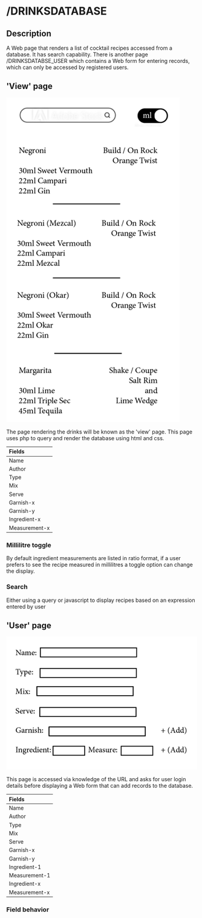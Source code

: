 # /DRINKSDATABASE

## Description
A Web page that renders a list of cocktail recipes accessed from a database. It has search capability. There is another page /DRINKSDATABSE_USER which contains a Web form for entering records, which can only be accessed by registered users.

## 'View' page

![View page](pre-viz/view.png 'Previs of View page')

The page rendering the drinks will be known as the 'view' page. This page uses php to query and render the database using html and css.

|Fields|
|:----|
|Name|Not Null|Primary Key|
|Author|
|Type|Not Null|
|Mix|Not Null|
|Serve|Not Null|
|Garnish-x|
|Garnish-y|
|Ingredient-x|
|Measurement-x|


### Millilitre toggle
By default ingredient measurements are listed in ratio format, if a user prefers to see the recipe measured in millilitres a toggle option can change the display.


### Search
Either using a query or javascript to display recipes based on an expression entered by user

## 'User' page

![User page](pre-viz/form.png 'Previs of User page')

This page is accessed via knowledge of the URL and asks for user login details before displaying a Web form that can add records to the database.

|Fields|
|:----|
|Name|Required|
|Author|
|Type|Required|Drop-down|
|Mix|Required|Drop-down|
|Serve|Required|Drop-down|
|Garnish-x|
|Garnish-y|Hidden|
|Ingredient-1|Required|Drop-down|
|Measurement-1|Required|Drop-down|
|Ingredient-x|Hidden|
|Measurement-x|Hidden|


### Field behavior

